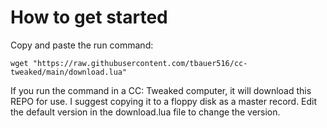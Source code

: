 # How to get started

Copy and paste the run command:

`wget "https://raw.githubusercontent.com/tbauer516/cc-tweaked/main/download.lua"`

If you run the command in a CC: Tweaked computer, it will download this REPO for use. I suggest copying it to a floppy disk as a master record. Edit the default version in the download.lua file to change the version.
